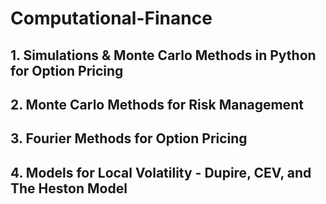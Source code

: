 # Computational-Finance

## 1. Simulations & Monte Carlo Methods in Python for Option Pricing

## 2. Monte Carlo Methods for Risk Management

## 3. Fourier Methods for Option Pricing

## 4. Models for Local Volatility - Dupire, CEV, and The Heston Model
